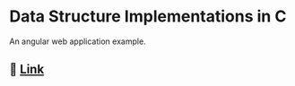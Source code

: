 # Data Structure Implementations in C

An angular web application example.

## 🔗 [Link](https://mvu20002.github.io/angular-example/)



